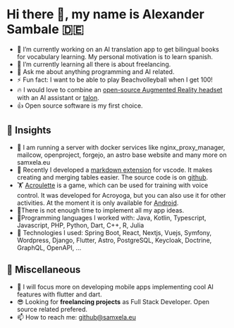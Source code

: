 # Hi there 👋, my name is Alexander Sambale 🇩🇪

- 🔭 I’m currently working on an AI translation app to get bilingual books for vocabulary learning. My personal motivation is to learn spanish.
- 🌱 I’m currently learning all there is about freelancing.
- 💬 Ask me about anything programming and AI related.
- ⚡ Fun fact: I want to be able to play Beachvolleyball when I get 100!
- 🔥 I would love to combine an [open-source Augmented Reality headset](https://docs.projectnorthstar.org/project-north-star/) with an AI assistant or [talon](https://talonvoice.com).
- 👍 Open source software is my first choice.

## 👀 Insights 

- 🏰 I am running a server with docker services like nginx_proxy_manager, mailcow, openproject, forgejo, an astro base website and many more on samxela.eu
- 🎉 Recently I developed a [markdown extension](https://marketplace.visualstudio.com/items?itemName=samxela.markdown-table-structure-based) for vscode. It makes creating and merging tables easier. The source code is on [github](https://github.com/AlexanderSambale/markdown-table-structure-based).
- 🏋 [Acroulette](https://samxela.eu/acroulette) is a game, which can be used for training with voice control. It was developed for Acroyoga, but you can also use it for other activities. At the moment it is only available for [Android](https://play.google.com/store/apps/details?id=de.samxela.acroulette&pcampaignid=pcampaignidMKT-Other-global-all-co-prtnr-py-PartBadge-Mar2515-1).
- 🏃There is not enough time to implement all my app ideas.
- 💪Programming languages I worked with: Java, Kotlin, Typescript, Javascript, PHP, Python, Dart, C++, R, Julia
- 🚀 Technologies I used: Spring Boot, React, Nextjs, Vuejs, Symfony, Wordpress, Django, Flutter, Astro, PostgreSQL, Keycloak, Doctrine, GraphQL, OpenAPI, ...

## 💼 Miscellaneous

- 💫 I will focus more on developing mobile apps implementing cool AI features with flutter and dart.
- 😎 Looking for **freelancing projects** as Full Stack Developer. Open source related prefered.
- 📫 How to reach me: github@samxela.eu
